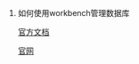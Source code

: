 1. 如何使用workbench管理数据库
    
    [官方文档](https://support.cloudways.com/how-to-manage-your-databases-using-mysql-workbench/?utm_source=Platformkb&utm_medium=kbsearch)
    
    [官网](https://www.cloudways.com/en/)